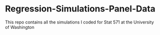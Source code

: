 # Regression-Simulations-Panel-Data
This repo contains all the simulations I coded for Stat 571 at the University of Washington
